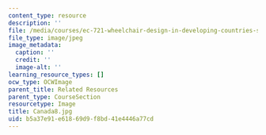 ```yaml
---
content_type: resource
description: ''
file: /media/courses/ec-721-wheelchair-design-in-developing-countries-spring-2009/b5a37e91e61869d9f8bd41e4446a77cd_Canada8.jpg
file_type: image/jpeg
image_metadata:
  caption: ''
  credit: ''
  image-alt: ''
learning_resource_types: []
ocw_type: OCWImage
parent_title: Related Resources
parent_type: CourseSection
resourcetype: Image
title: Canada8.jpg
uid: b5a37e91-e618-69d9-f8bd-41e4446a77cd
---
```

